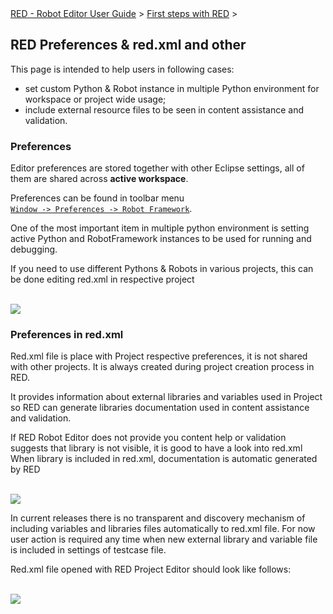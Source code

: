 <html>
<head>
<link href="PLUGINS_ROOT/org.robotframework.ide.eclipse.main.plugin.doc.user/help/style.css" rel="stylesheet" type="text/css"/>
</head>
<body>
<a href="../../../help/index.html">RED - Robot Editor User Guide</a> &gt; <a href="../../../help/first_steps/first_steps.html">First steps with RED</a> &gt; 
  <h2>RED Preferences &amp; red.xml and other</h2>
  This page is intended to help users in following cases: <br/>
<ul>
<li>set custom Python &amp; Robot instance in multiple Python environment for workspace or project wide usage;</li>
<li>include external resource files to be seen in content assistance and validation.</li>
</ul>
<h3> Preferences </h3>
<p>
  Editor preferences are stored together with other Eclipse settings, all of them are shared across <b>active workspace</b>.</p>
<p>Preferences can be found in toolbar menu <code><a class="command" href="javascript:executeCommand('org.eclipse.ui.window.preferences(preferencePageId=org.robotframework.ide.eclipse.main.plugin.preferences.main)')">
Window -&gt; Preferences -&gt; Robot Framework</a></code>.</p>
<p>One of the most important item in multiple python environment is setting active Python and RobotFramework instances to be used for running and debugging.</p>
<p>If you need to use different Pythons &amp; Robots in various projects, this can be done editing red.xml in respective project</p><br/>
<img src="images/red_preferences.gif"/>
<h3> Preferences in red.xml </h3>
<p>Red.xml file is place with Project respective preferences, it is not shared with other projects. It is always created during project creation process in RED.</p>
<p>It provides information about external libraries and variables used in Project so RED can generate libraries documentation used in content assistance and validation. </p>
<p>If RED Robot Editor does not provide you content help or validation suggests that library is not visible, it is good to have a look into red.xml
  When library is included in red.xml, documentation is automatic generated by RED</p><br/>
<img src="images/project_external_libs.png"/><br/>
<p>In current releases there is no transparent and discovery mechanism of including variables and libraries files automatically to red.xml file. 
  For now user action is required any time when new external library and variable file is included in settings of testcase file.<p>
<p>Red.xml file opened with RED Project Editor should look like follows:</p>
<br/><img src="images/red_xml.gif"/><br/>
</p></p></body>
</html>